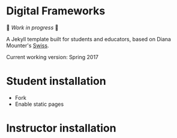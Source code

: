 # Digital Frameworks

:construction: _Work in progress_ :construction:

A Jekyll template built for students and educators, based on Diana Mounter's [Swiss](https://github.com/broccolini/swiss).

Current working version: Spring 2017

# Student installation

* Fork
* Enable static pages

# Instructor installation

 
